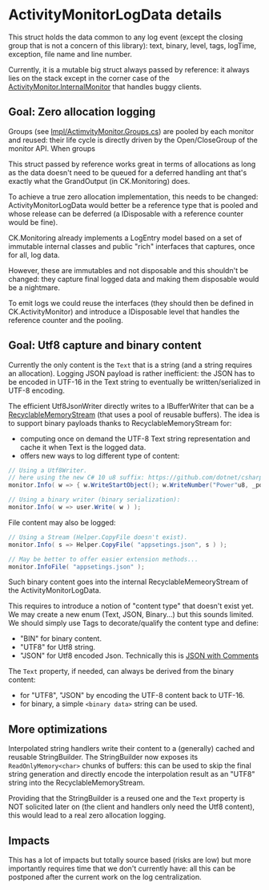 # ActivityMonitorLogData details

This struct holds the data common to any log event (except the closing group that is not a concern of this library): text, binary, level,
tags, logTime, exception, file name and line number.

Currently, it is a mutable big struct always passed by reference: it always lies on the stack except in the corner
case of the [ActivityMonitor.InternalMonitor](Impl/ActivityMonitor.InternalMonitor.cs) that handles buggy clients.

## Goal: Zero allocation logging 

Groups (see [Impl/ActimvityMonitor.Groups.cs](Impl/ActivityMonitor.Group.cs)) are pooled by each monitor and reused: their life
cycle is directly driven by the Open/CloseGroup of the monitor API. When groups 

This struct passed by reference works great in terms of allocations as long as the data doesn't need to be queued for a deferred
handling ant that's exactly what the GrandOutput (in CK.Monitoring) does.

To achieve a true zero allocation implementation, this needs to be changed: ActivityMonitorLogData would better be a reference
type that is pooled and whose release can be deferred (a IDisposable with a reference counter would be fine).

CK.Monitoring already implements a LogEntry model based on a set of immutable internal classes and public "rich" interfaces that
captures, once for all, log data.

However, these are immutables and not disposable and this shouldn't be changed: they capture final logged data and making them disposable
would be a nightmare.

To emit logs we could reuse the interfaces (they should then be defined in CK.ActivityMonitor) and introduce a IDisposable level that
handles the reference counter and the pooling.

## Goal: Utf8 capture and binary content

Currently the only content is the `Text` that is a string (and a string requires an allocation).
Logging JSON payload is rather inefficient: the JSON has to be encoded in UTF-16 in the Text string to
eventually be written/serialized in UTF-8 encoding.

The efficient Utf8JsonWriter directly writes to a IBufferWriter that can be a [RecyclableMemoryStream](https://github.com/microsoft/Microsoft.IO.RecyclableMemoryStream)
(that uses a pool of reusable buffers).
The idea is to support binary payloads thanks to RecyclableMemoryStream for:
- computing once on demand the UTF-8 Text string representation and cache it when Text is the logged data.
- offers new ways to log different type of content:
```c#
// Using a Utf8Writer.
// here using the new C# 10 u8 suffix: https://github.com/dotnet/csharplang/blob/main/proposals/utf8-string-literals.md.
monitor.Info( w => { w.WriteStartObject(); w.WriteNumber("Power"u8, _power ); w.WriteEndObject()} );

// Using a binary writer (binary serialization):
monitor.Info( w => user.Write( w ) );
```
File content may also be logged:
```c#
// Using a Stream (Helper.CopyFile doesn't exist).
monitor.Info( s => Helper.CopyFile( "appsetings.json", s ) );

// May be better to offer easier extension methods... 
monitor.InfoFile( "appsetings.json" );
```

Such binary content goes into the internal RecyclableMemeoryStream of the ActivityMonitorLogData.

This requires to introduce a notion of "content type" that doesn't exist yet.
We may create a new enum (Text, JSON, Binary...) but this sounds limited. We should simply use Tags to
decorate/qualify the content type and define:
- "BIN" for binary content.
- "UTF8" for Utf8 string.
- "JSON" for Utf8 encoded Json. Technically this is [JSON with Comments](https://code.visualstudio.com/docs/languages/json#_json-with-comments)

The `Text` property, if needed, can always be derived from the binary content:
- for "UTF8", "JSON" by encoding the UTF-8 content back to UTF-16.
- for binary, a simple `<binary data>` string can be used.

## More optimizations

Interpolated string handlers write their content to a (generally) cached and reusable StringBuilder. The StringBuilder now exposes its
`ReadOnlyMemory<char>` chunks of buffers: this can be used to skip the final string generation and directly encode the interpolation
result as an "UTF8" string into the RecyclableMemoryStream.

Providing that the StringBuilder is a reused one and the `Text` property is NOT solicited later on (the client and handlers only need the Utf8 content),
this would lead to a real zero allocation logging.

## Impacts

This has a lot of impacts but totally source based (risks are low) but more importantly requires time that we don't currently have: all this
can be postponed after the current work on the log centralization.




